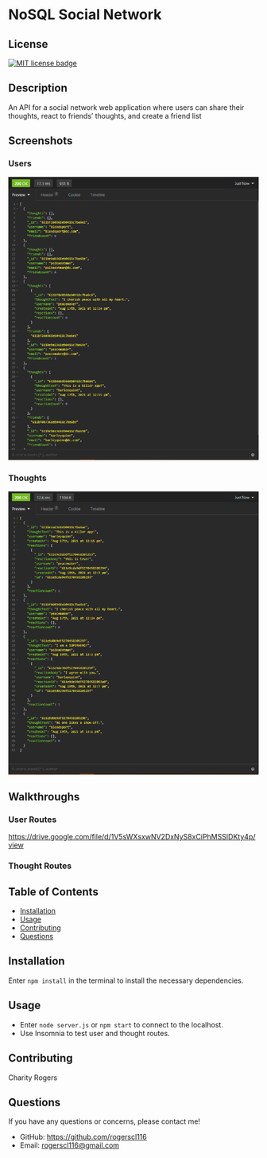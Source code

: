 # NoSQL Social Network

## License
  <a href="https://opensource.org/licenses/MIT"><img src="https://img.shields.io/badge/License-MIT-yellow" alt="MIT license badge"/></a>

## Description
An API for a social network web application where users can share their thoughts, react to friends’ thoughts, and create a friend list

## Screenshots
### Users
![NoSQL Social Network Users Screenshot](./assets/images/user-route.png)
### Thoughts
![NoSQL Social Network Thoughts Screenshot](./assets/images/thought-route.png)

## Walkthroughs

### User Routes

https://drive.google.com/file/d/1V5sWXsxwNV2DxNyS8xCiPhMSSIDKty4p/view

### Thought Routes


## Table of Contents
  * [Installation](#installation)
  * [Usage](#usage)
  * [Contributing](#contributing)
  * [Questions](#questions)
        
## Installation
Enter `npm install` in the terminal to install the necessary dependencies.
   
## Usage
- Enter `node server.js` or `npm start` to connect to the localhost.
- Use Insomnia to test user and thought routes.

## Contributing
Charity Rogers

## Questions
If you have any questions or concerns, please contact me!

  - GitHub: https://github.com/rogerscl116
  - Email: rogerscl116@gmail.com

